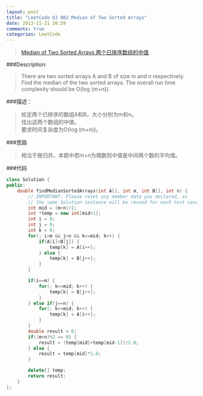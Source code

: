 ```yaml
---
layout: post
title: "LeetCode OJ 002 Median of Two Sorted Arrays"
date: 2013-11-21 20:59
comments: true
categories: LeetCode
---
```

>[Median of Two Sorted Arrays 两个已排序数组的中值](http://oj.leetcode.com/problems/median-of-two-sorted-arrays/)

###Description:
>There are two sorted arrays A and B of size m and n respectively.   
>Find the median of the two sorted arrays. The overall run time complexity should be O(log (m+n)).
<!--more-->
###描述：
>给定两个已排序的数组A和B，大小分别为m和n。  
>找出这两个数组的中值。  
>要求时间复杂度为O(log (m+n))。  

###思路
>相当于做归并。本题中若m+n为偶数则中值是中间两个数的平均值。

###代码
```cpp
class Solution {
public:
    double findMedianSortedArrays(int A[], int m, int B[], int n) {
        // IMPORTANT: Please reset any member data you declared, as
        // the same Solution instance will be reused for each test case.
        int mid = (m+n)/2;
        int *temp = new int[mid+1];
        int i = 0;
        int j = 0;
        int k = 0;
        for(; i<m && j<n && k<=mid; k++) {
        	if(A[i]<B[j]) {
        		temp[k] = A[i++];
        	} else {
        		temp[k] = B[j++];
        	}
        }

        if(i==m) {
        	for(; k<=mid; k++) {
        		temp[k] = B[j++];
        	}
        } else if(j==n) {
        	for(; k<=mid; k++) {
        		temp[k] = A[i++];
        	}
        }
        double result = 0;
        if((m+n)%2 == 0) {
        	result = (temp[mid]+temp[mid-1])/2.0;
        } else {
        	result = temp[mid]*1.0;
        }

        delete[] temp;
        return result;
    }
};
```